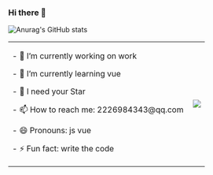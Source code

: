 


### Hi there 👋

<!--
**pegasus-1998/pegasus-1998** is a ✨ _special_ ✨ repository because its `README.md` (this file) appears on your GitHub profile.

Here are some ideas to get you started:

- 🔭 I’m currently working on ...
- 🌱 I’m currently learning ...
- 👯 I’m looking to collaborate on ...
- 🤔 I’m looking for help with ...
- 💬 Ask me about ...
- 📫 How to reach me: ...
- 😄 Pronouns: ...
- ⚡ Fun fact: ...
-->
![Anurag's GitHub stats](https://github-readme-stats.vercel.app/api?username=pegasus-1998&theme=cobalt&show_icons=true)

<table style="border: 'none'">
  <tr style="border: none">
    <td>
      <p>- 🔭 I’m currently working on work</p>
      <p>- 🌱 I’m currently learning vue</p>
      <p>- 🤔 I need your Star</p>
      <p>- 📫 How to reach me: 2226984343@qq.com</p>
      <p>- 😄 Pronouns: js vue</p>
      <p>- ⚡ Fun fact: write the code</p>
    </td>
    <td>
      <a href="https://github.com/pegasus-1998/github-readme-stats">
        <img align="right" src="https://github-readme-stats.vercel.app/api/top-langs/?username=pegasus-1998&layout=compact" />
      </a>
    </td>
  </tr>
</table>





